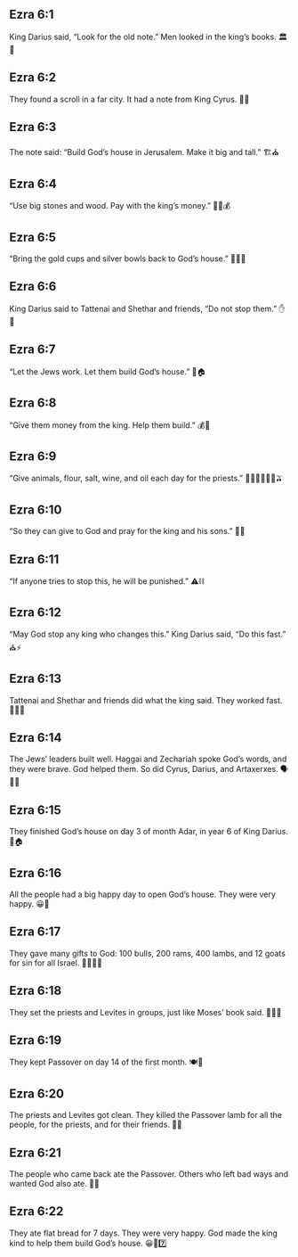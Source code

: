 ## Ezra 6:1
King Darius said, “Look for the old note.” Men looked in the king’s books. 🏛️📜
## Ezra 6:2
They found a scroll in a far city. It had a note from King Cyrus. 📜🔎
## Ezra 6:3
The note said: “Build God’s house in Jerusalem. Make it big and tall.” 🏗️⛪
## Ezra 6:4
“Use big stones and wood. Pay with the king’s money.” 🧱🌲💰
## Ezra 6:5
“Bring the gold cups and silver bowls back to God’s house.” 🏺🥈🥇
## Ezra 6:6
King Darius said to Tattenai and Shethar and friends, “Do not stop them.” ✋🚫
## Ezra 6:7
“Let the Jews work. Let them build God’s house.” 🧰🏠
## Ezra 6:8
“Give them money from the king. Help them build.” 💰🧱
## Ezra 6:9
“Give animals, flour, salt, wine, and oil each day for the priests.” 🐂🐏🐑🥖🧂🍷🫒
## Ezra 6:10
“So they can give to God and pray for the king and his sons.” 🙏👑
## Ezra 6:11
“If anyone tries to stop this, he will be punished.” ⚠️⛓️
## Ezra 6:12
“May God stop any king who changes this.” King Darius said, “Do this fast.” ⛪⚡
## Ezra 6:13
Tattenai and Shethar and friends did what the king said. They worked fast. 🏃‍♂️✅
## Ezra 6:14
The Jews’ leaders built well. Haggai and Zechariah spoke God’s words, and they were brave. God helped them. So did Cyrus, Darius, and Artaxerxes. 🗣️📖🧱
## Ezra 6:15
They finished God’s house on day 3 of month Adar, in year 6 of King Darius. 🎉🏠
## Ezra 6:16
All the people had a big happy day to open God’s house. They were very happy. 😀🎊
## Ezra 6:17
They gave many gifts to God: 100 bulls, 200 rams, 400 lambs, and 12 goats for sin for all Israel. 🐂🐏🐑🐐
## Ezra 6:18
They set the priests and Levites in groups, just like Moses’ book said. 📖👨‍⚖️
## Ezra 6:19
They kept Passover on day 14 of the first month. 🍽️🐑
## Ezra 6:20
The priests and Levites got clean. They killed the Passover lamb for all the people, for the priests, and for their friends. 🧼🐑
## Ezra 6:21
The people who came back ate the Passover. Others who left bad ways and wanted God also ate. 🍞🙏
## Ezra 6:22
They ate flat bread for 7 days. They were very happy. God made the king kind to help them build God’s house. 😀🍞7️⃣
